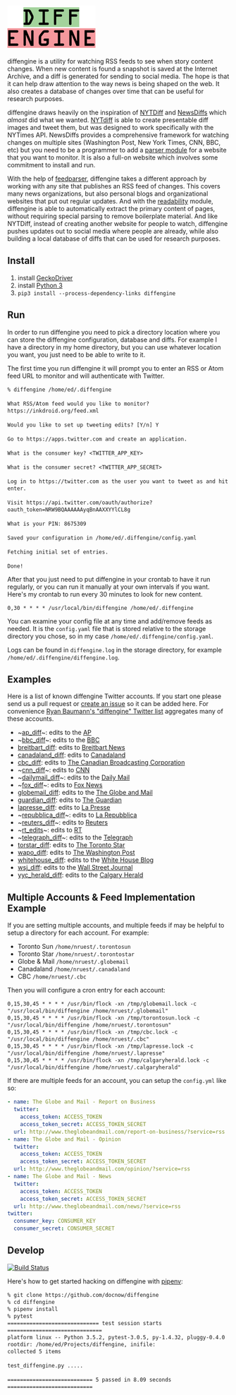 <div style="text: center;">
<img height="100" src="https://github.com/DocNow/diffengine/blob/master/diffengine.png?raw=true">
</div>

diffengine is a utility for watching RSS feeds to see when story content
changes. When new content is found a snapshot is saved at the Internet Archive,
and a diff is generated for sending to social media. The hope is that it can
help draw attention to the way news is being shaped on the web. It also creates
a database of changes over time that can be useful for research purposes.

diffengine draws heavily on the inspiration of [NYTDiff] and [NewsDiffs] which
*almost* did what we wanted. [NYTdiff] is able to create presentable diff images
and tweet them, but was designed to work specifically with the NYTimes API.
NewsDiffs provides a comprehensive framework for watching changes on multiple
sites (Washington Post, New York Times, CNN, BBC, etc) but you need to be a
programmer to add a [parser
module](https://github.com/ecprice/newsdiffs/tree/master/parsers) for a website
that you want to monitor. It is also a full-on website which involves some
commitment to install and run.

With the help of [feedparser], diffengine takes a different approach by working
with any site that publishes an RSS feed of changes. This covers many news
organizations, but also personal blogs and organizational websites that put out
regular updates. And with the [readability] module, diffengine is able to
automatically extract the primary content of pages, without requiring special
parsing to remove boilerplate material. And like NYTDiff, instead of creating
another website for people to watch, diffengine pushes updates out to social
media where people are already, while also building a local database of diffs
that can be used for research purposes.

## Install 

1. install [GeckoDriver]
1. install [Python 3]
1. `pip3 install --process-dependency-links diffengine`

## Run

In order to run diffengine you need to pick a directory location where you can
store the diffengine configuration, database and diffs. For example I have a
directory in my home directory, but you can use whatever location you want, you
just need to be able to write to it.

The first time you run diffengine it will prompt you to enter an RSS or Atom
feed URL to monitor and will authenticate with Twitter. 

```console
% diffengine /home/ed/.diffengine 

What RSS/Atom feed would you like to monitor? https://inkdroid.org/feed.xml

Would you like to set up tweeting edits? [Y/n] Y

Go to https://apps.twitter.com and create an application.

What is the consumer key? <TWITTER_APP_KEY>

What is the consumer secret? <TWITTER_APP_SECRET>

Log in to https://twitter.com as the user you want to tweet as and hit enter.

Visit https://api.twitter.com/oauth/authorize?oauth_token=NRW9BQAAAAAAyqBnAAXXYYlCL8g

What is your PIN: 8675309

Saved your configuration in /home/ed/.diffengine/config.yaml

Fetching initial set of entries.

Done!
```

After that you just need to put diffengine in your crontab to have it run
regularly, or you can run it manually at your own intervals if you want. Here's
my crontab to run every 30 minutes to look for new content.

    0,30 * * * * /usr/local/bin/diffengine /home/ed/.diffengine

You can examine your config file at any time and add/remove feeds as needed. It
is the `config.yaml` file that is stored relative to the storage directory you
chose, so in my case `/home/ed/.diffengine/config.yaml`.

Logs can be found in `diffengine.log` in the storage directory, for example
`/home/ed/.diffengine/diffengine.log`.

## Examples

Here is a list of known diffengine Twitter accounts. If you start one please
send us a pull request or [create an issue] so it can be added here. For
convenience [Ryan Baumann's "diffengine" Twitter list] aggregates many of these
accounts.

* ~[ap_diff]~: edits to the [AP]
* ~[bbc_diff]~: edits to the [BBC]
* [breitbart_diff]: edits to [Breitbart News]
* [canadaland_diff]: edits to [Canadaland]
* [cbc_diff]: edits to [The Canadian Broadcasting Corporation]
* ~[cnn_diff]~: edits to [CNN]
* ~[dailymail_diff]~: edits to the [Daily Mail]
* ~[fox_diff]~: edits to [Fox News]
* [globemail_diff]: edits to the [The Globe and Mail]
* [guardian_diff]: edits to [The Guardian]
* [lapresse_diff]: edits to [La Presse]
* ~[repubblica_diff]~: edits to [La Repubblica]
* ~[reuters_diff]~: edits to [Reuters]
* ~[rt_edits]~: edits to [RT]
* ~[telegraph_diff]~: edits to the [Telegraph]
* [torstar_diff]: edits to [The Toronto Star]
* [wapo_diff]: edits to [The Washington Post]
* [whitehouse_diff]: edits to the [White House Blog]
* [wsj_diff]: edits to the [Wall Street Journal]
* [yyc_herald_diff]: edits to the [Calgary Herald]

## Multiple Accounts & Feed Implementation Example

If you are setting multiple accounts, and multiple feeds if may be helpful to setup a 
directory for each account. For example:

- Toronto Sun `/home/nruest/.torontosun`
- Toronto Star  `/home/nruest/.torontostar`
- Globe & Mail `/home/nruest/.globemail`
- Canadaland `/home/nruest/.canadaland`
- CBC `/home/nruest/.cbc`

Then you will configure a cron entry for each account:

```
0,15,30,45 * * * * /usr/bin/flock -xn /tmp/globemail.lock -c "/usr/local/bin/diffengine /home/nruest/.globemail"
0,15,30,45 * * * * /usr/bin/flock -xn /tmp/torontosun.lock -c "/usr/local/bin/diffengine /home/nruest/.torontosun"
0,15,30,45 * * * * /usr/bin/flock -xn /tmp/cbc.lock -c "/usr/local/bin/diffengine /home/nruest/.cbc"
0,15,30,45 * * * * /usr/bin/flock -xn /tmp/lapresse.lock -c "/usr/local/bin/diffengine /home/nruest/.lapresse"
0,15,30,45 * * * * /usr/bin/flock -xn /tmp/calgaryherald.lock -c "/usr/local/bin/diffengine /home/nruest/.calgaryherald"
```

If there are multiple feeds for an account, you can setup the `config.yml` like so:

```yml
- name: The Globe and Mail - Report on Business
  twitter:
    access_token: ACCESS_TOKEN
    access_token_secret: ACCESS_TOKEN_SECRET
  url: http://www.theglobeandmail.com/report-on-business/?service=rss
- name: The Globe and Mail - Opinion
  twitter:
    access_token: ACCESS_TOKEN
    access_token_secret: ACCESS_TOKEN_SECRET
  url: http://www.theglobeandmail.com/opinion/?service=rss
- name: The Globe and Mail - News
  twitter:
    access_token: ACCESS_TOKEN
    access_token_secret: ACCESS_TOKEN_SECRET
  url: http://www.theglobeandmail.com/news/?service=rss
twitter:
  consumer_key: CONSUMER_KEY
  consumer_secret: CONSUMER_SECRET
```

## Develop

[![Build Status](https://travis-ci.org/DocNow/diffengine.svg)](http://travis-ci.org/DocNow/diffengine)

Here's how to get started hacking on diffengine with [pipenv]:

```console
% git clone https://github.com/docnow/diffengine 
% cd diffengine
% pipenv install
% pytest
============================= test session starts ==============================
platform linux -- Python 3.5.2, pytest-3.0.5, py-1.4.32, pluggy-0.4.0
rootdir: /home/ed/Projects/diffengine, inifile:
collected 5 items

test_diffengine.py .....

=========================== 5 passed in 8.09 seconds ===========================
```

[nyt_diff]: https://twitter.com/nyt_diff
[NYTDiff]: https://github.com/j-e-d/NYTdiff
[NewsDiffs]: http://newsdiffs.org/
[feedparser]: https://pythonhosted.org/feedparser/
[readability]: https://github.com/buriy/python-readability
[GeckoDriver]: https://github.com/mozilla/geckodriver
[Python 3]: https://python.org
[create an issue]: https://github.com/DocNow/diffengine/issues
[pipenv]: https://pipenv.readthedocs.io/en/latest/
[Ryan Baumann's "diffengine" Twitter list]: https://twitter.com/ryanfb/lists/diffengine

[wapo_diff]: https://twitter.com/wapo_diff
[The Washington Post]: https://www.washingtonpost.com

[breitbart_diff]: https://twitter.com/breitbart_diff
[Breitbart News]: https://www.breitbart.com

[guardian_diff]: https://twitter.com/guardian_diff
[The Guardian]: https://www.theguardian.com/

[torstar_diff]: https://twitter.com/torstar_diff
[The Toronto Star]: https://www.thestar.com/

[globemail_diff]: https://twitter.com/globemail_diff
[The Globe and Mail]: http://www.theglobeandmail.com/

[canadaland_diff]: https://twitter.com/canadaland_diff
[Canadaland]: http://www.canadalandshow.com/

[repubblica_diff]: https://twitter.com/repubblica_diff
[La Repubblica]: http://www.repubblica.it/

[yyc_herald_diff]: https://twitter.com/yyc_herald_diff
[Calgary Herald]: http://calgaryherald.com/

[cbc_diff]: https://twitter.com/cbc_diff
[The Canadian Broadcasting Corporation]: http://www.cbc.ca/

[lapresse_diff]: https://twitter.com/lapresse_diff
[La Presse]: http://www.lapresse.ca/

[bbc_diff]: https://twitter.com/bbc_diff
[BBC]: http://www.bbc.co.uk/

[rt_edits]: https://twitter.com/rt_edits
[RT]: http://rt.com

[fox_diff]: https://twitter.com/fox_diff
[Fox News]: http://www.foxnews.com/

[dailymail_diff]: https://twitter.com/dailymail_diff
[Daily Mail]: http://www.dailymail.co.uk/

[telegraph_diff]: https://twitter.com/telegraph_diff
[Telegraph]: http://www.telegraph.co.uk/

[cnn_diff]: https://twitter.com/cnn_diff
[CNN]: http://www.cnn.com/

[reuters_diff]: https://twitter.com/reuters_diff
[Reuters]: http://www.reuters.com/

[ap_diff]: https://twitter.com/ap_diff
[AP]: https://www.ap.org/

[whitehouse_diff]: https://twitter.com/whitehouse_diff
[White House Blog]: https://www.whitehouse.gov/blog

[wsj_diff]: https://twitter.com/wsj_diff
[Wall Street Journal]: http://www.wsj.com/
